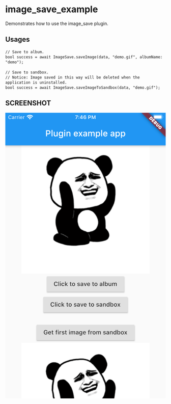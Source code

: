 # image_save_example

Demonstrates how to use the image_save plugin.

## Usages

```
// Save to album.
bool success = await ImageSave.saveImage(data, "demo.gif", albumName: "demo");

// Save to sandbox.
// Notice: Image saved in this way will be deleted when the application is uninstalled.
bool success = await ImageSave.saveImageToSandbox(data, "demo.gif");
```

## SCREENSHOT
![screenshot](Screenshot.png)

